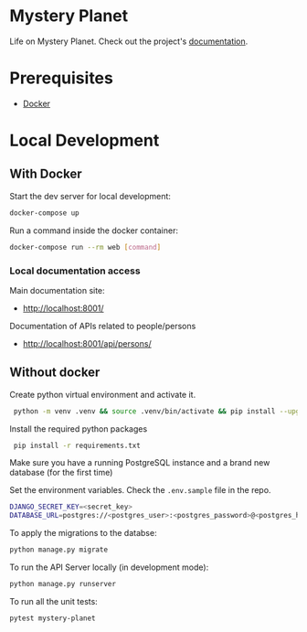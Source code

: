 # Mystery Planet

Life on Mystery Planet. Check out the project's [documentation](http://mathuv.github.io/mystery-planet/).

# Prerequisites

- [Docker](https://docs.docker.com/docker-for-mac/install/)  

# Local Development

## With Docker

Start the dev server for local development:
```bash
docker-compose up
```

Run a command inside the docker container:

```bash
docker-compose run --rm web [command]
```

### Local documentation access

Main documentation site:

- [http://localhost:8001/](http://localhost:8001/)

Documentation of APIs related to people/persons

- [http://localhost:8001/api/persons/](http://localhost:8001/api/persons/)

## Without docker

Create python virtual environment and activate it.

```bash
 python -m venv .venv && source .venv/bin/activate && pip install --upgrade pip setuptools
```

Install the required python packages

```bash
 pip install -r requirements.txt
```

Make sure you have a running PostgreSQL instance and a brand new database (for the first time)

Set the environment variables. Check the `.env.sample` file in the repo.

```bash
DJANGO_SECRET_KEY=<secret_key>
DATABASE_URL=postgres://<postgres_user>:<postgres_password>@<postgres_host>:5432/<postgres_db>
```

To apply the migrations to the databse:

```bash
python manage.py migrate
```

To run the API Server locally (in development mode):

```bash
python manage.py runserver
```

To run all the unit tests:
```bash
pytest mystery-planet
```


